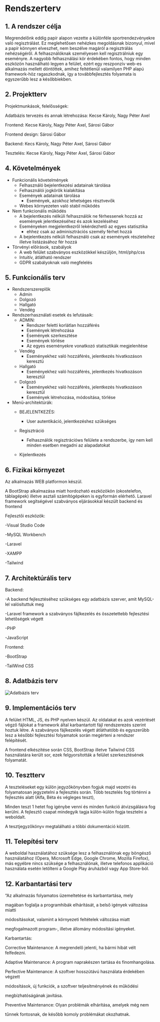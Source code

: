 # Rendszerterv


## 1. A rendszer célja
Megrendelőnk eddig papír alapon vezette a különféle sportrendezvényekre való regisztrálást. 
Ez meglehetősen nehézkes megoldásnak bizonyul, 
mivel a papír könnyen elveszhet, nem beszélve magáról a regisztrálás nehézségéről. 
A felhasználóknak személyesen kell regisztrálniuk egy eseményre. 
A nagyobb felhasználási kör érdekében fontos, 
hogy minden eszközön használható legyen a felület, 
ezért egy reszponzív web-es alkalmazás mellett döntöttek, amihez feltétlenül valamilyen PHP alapú framework-höz ragaszkodnak, 
így a továbbfejlesztés folyamata is egyszerűbb lesz a későbbiekben.



## 2. Projektterv
Projektmunkások, felelősségek:

Adatbázis tervezés és annak létrehozása: Kecse Károly, Nagy Péter Axel

Frontend: Kecse Károly, Nagy Péter Axel, Sárosi Gábor

Frontend design: Sárosi Gábor

Backend: Kecs Károly, Nagy Péter Axel,  Sárosi Gábor

Tesztelés: Kecse Károly, Nagy Péter Axel, Sárosi Gábor

## 4. Követelmények
 - Funkcionális követelmények
   - Felhasználó bejelentkezési adatainak tárolása
   - Felhasználói jogkörök kialakítása
   - Események adatainak tárolása
     - Események, azokhoz lehetséges résztvevők
   - Webes környezeten való stabil működés
 - Nem funkcionális működés
   - A bejelentkezés nélküli felhasználók ne férhessenek hozzá az események jelentkezéséhez és azok kezeléséhez
   - Eseményeken megjelentkezről lekérdezhető az egyes statisztika
     - ehhez csak az adminisztrációs személy férhet hozzá
   - A bejelentkezés nélküli felhasználó csak az események részleteihez illetve listázásához fér hozzá
 - Törvényi előírások, szabályok
   - A web felület szabványos eszközökkel készüljön, html/php/css
   - Intuitív, átlátható rendszer
   - GDPR szabályoknak való megfelelés

## 5. Funkcionális terv
 - Rendszerszereplők
    - Admin  
    - Dolgozó
    - Hallgató
    - Vendég
 - Rendszerhasználati esetek és lefutásaik:
    - ADMIN:
        - Rendszer feletti korlátlan hozzáférés
        - Események létrehozása
        - Események szerkesztése
        - Események törlése
        - Az egyes eseményekre vonatkozó statisztikák megjelenítése
    - Vendég
        - Eseményekhez való hozzáférés, jelentkezés hivatkozáson keresztü
    - Hallgató
        - Eseményekhez való hozzáférés, jelentkezés hivatkozáson keresztül
    - Dolgozó
        - Eseményekhez való hozzáférés, jelentkezés hivatkozáson keresztül
        - Események létrehozása, módosítása, törlése
 - Menü-architektúrák:
    - BEJELENTKEZÉS:
        - User autentikáció, jelentkezéshez szükséges
    
    - Regisztráció
        - Felhasználók regisztrációws felülete a rendszerbe, így nem kell minden esetben megadni az alapadatokat
    - Kijelentkezés


## 6. Fizikai környezet
Az alkalmazás WEB platformon készül.

 A BootStrap alkalmazása miatt hordozható eszközökön (okostelefon, táblagépek) illetve asztali számítógépeken is egyformán elérhető.
Laravel framework segítségével szabványos eljárásokkal készült backend és frontend

Fejlesztői eszközök:

-Visual Studio Code

-MySQL Workbench

-Laravel

-XAMPP

-Tailwind

## 7. Architektúrális terv
Backend:

-A backend fejlesztéséhez szükséges egy adatbázis szerver, amit MySQL-lel valósítuttuk meg

-Laravel framework a szabványos fájlkezelés és összetettebb fejlesztési lehetőségek végett

-PHP

-JavaScript

Frontend:

-BootStrap

-TailWind CSS

##  8. Adatbázis terv

![Adatbázis terv](https://imgur.com/Ji4ywqC.png)

## 9. Implementációs terv
A felület HTML, JS, és PHP nyelven készül. Az oldalakat és azok vezérlését végző fájlokat a framework által karbantartott fájl rendszerezés szerint hoztuk létre.
A szabványos fájlkezelés végett átláthatóbb és egyszerűbb lesz a későbbi fejlesztési folyamatok során megérteni a rendszer felépítését.

A frontend elkészítése során CSS, BootStrap illetve Tailwind CSS használatára került sor, ezek felgyorsították a felület szerkesztésének folyamatát.


## 10. Tesztterv
A teszteléseket egy külön jegyzőkönyvben fogjuk majd vezetni és folyamatosan jegyzetelni a fejlesztés során. Több tesztelés fog történni a fejlesztés alatt (Alfa, Béta és végleges teszt), 

Minden teszt 1 hetet fog igénybe venni és minden funkció átvizsgálásra fog kerülni. A fejlesztő csapat mindegyik tagja külön-külön fogja tesztelni a weboldalt.

A tesztjegyzőkönyv megtalálható a többi dokumentáció között.

## 11. Telepítési terv
A weboldal használatához szüksége lesz a felhasználónak egy böngésző használatához 
(Opera, Microsoft Edge, Google Chrome, Mozilla Firefox), más egyébre nincs szüksége a felhasználónak, 
illetve telefonos applikáció használata esetén letölteni 
a Google Play áruházból vagy App Store-ból.



## 12. Karbantartási terv
“Az alkalmazás folyamatos üzemeltetése és karbantartása, mely

magában foglalja a programhibák elhárítását, a belső igények változása miatti

módosításokat, valamint a környezeti feltételek változása miatt

megfogalmazott program-, illetve állomány módosítási igényeket.

Karbantartás:

Corrective Maintenance: A megrendelő jelenti, ha bármi hibát vélt felfedezni.

Adaptive Maintenance: A program naprakészen tartása és finomhangolása.

Perfective Maintenance: A szoftver hosszútávú használata érdekében végzett

módosítások, új funkciók, a szoftver teljesítményének és működési

megbízhatóságának javítása.

Preventive Maintenance: Olyan problémák elhárítása, amelyek még nem

tűnnek fontosnak, de később komoly problémákat okozhatnak.

